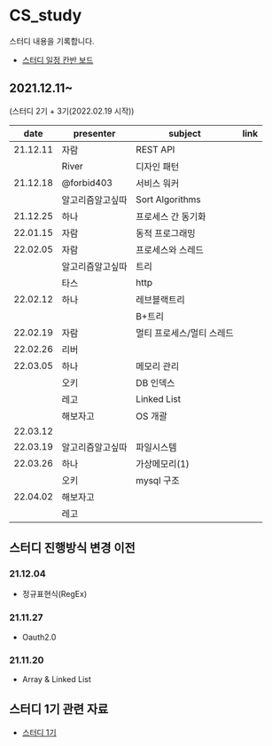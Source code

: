 # CS_study

스터디 내용을 기록합니다.

- [스터디 일정 칸반 보드](https://github.com/GoForITStudy/CS_study/projects/1)

## 2021.12.11~

(스터디 2기 + 3기(2022.02.19 시작))

| date     | presenter        | subject                   | link |
| -------- | ---------------- | ------------------------- | ---- |
| 21.12.11 | 자람             | REST API                  |      |
|          | River            | 디자인 패턴               |      |
| 21.12.18 | @forbid403       | 서비스 워커               |      |
|          | 알고리즘알고싶따 | Sort Algorithms           |      |
| 21.12.25 | 하나             | 프로세스 간 동기화        |      |
| 22.01.15 | 자람             | 동적 프로그래밍           |      |
| 22.02.05 | 자람             | 프로세스와 스레드         |      |
|          | 알고리즘알고싶따 | 트리                      |      |
|          | 타스             | http                      |      |
| 22.02.12 | 하나             | 레브블랙트리              |      |
|          |                  | B+트리                    |      |
| 22.02.19 | 자람             | 멀티 프로세스/멀티 스레드 |      |
| 22.02.26 | 리버             |                           |      |
| 22.03.05 | 하나             | 메모리 관리               |      |
|          | 오키             | DB 인덱스                 |      |
|          | 레고             | Linked List               |      |
|          | 해보자고         | OS 개괄                   |      |
| 22.03.12 |                  |                           |      |
| 22.03.19 | 알고리즘알고싶따 | 파일시스템                |      |
| 22.03.26 | 하나             | 가상메모리(1)             |      |
|          | 오키             | mysql 구조                |      |
| 22.04.02 | 해보자고         |                           |      |
|          | 레고             |                           |      |

## 스터디 진행방식 변경 이전

### 21.12.04

- 정규표현식(RegEx)

### 21.11.27

- Oauth2.0

### 21.11.20

- Array & Linked List

## 스터디 1기 관련 자료

- [스터디 1기](https://github.com/GoForITStudy/CS_study/tree/main/past_study_recording)
